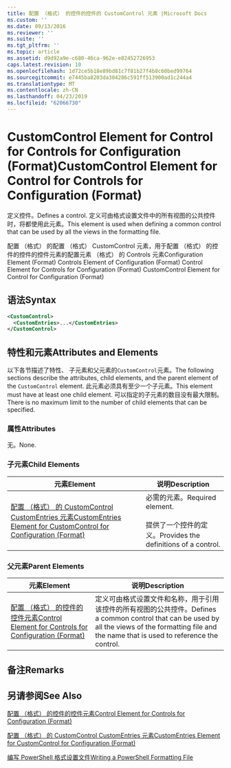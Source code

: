 ```yaml
---
title: 配置 （格式） 的控件的控件的 CustomControl 元素 |Microsoft Docs
ms.custom: ''
ms.date: 09/13/2016
ms.reviewer: ''
ms.suite: ''
ms.tgt_pltfrm: ''
ms.topic: article
ms.assetid: d9d92a9e-c680-46ca-962e-e82452726953
caps.latest.revision: 10
ms.openlocfilehash: 1d72ce5b18e89bd81c7f81b27f4b8c60bed99764
ms.sourcegitcommit: e7445ba8203da304286c591ff513900ad1c244a4
ms.translationtype: MT
ms.contentlocale: zh-CN
ms.lasthandoff: 04/23/2019
ms.locfileid: "62066730"
---
```

# <a name="customcontrol-element-for-control-for-controls-for-configuration-format"></a><span data-ttu-id="97039-102">CustomControl Element for Control for Controls for Configuration (Format)</span><span class="sxs-lookup"><span data-stu-id="97039-102">CustomControl Element for Control for Controls for Configuration (Format)</span></span>

<span data-ttu-id="97039-103">定义控件。</span><span class="sxs-lookup"><span data-stu-id="97039-103">Defines a control.</span></span> <span data-ttu-id="97039-104">定义可由格式设置文件中的所有视图的公共控件时，将都使用此元素。</span><span class="sxs-lookup"><span data-stu-id="97039-104">This element is used when defining a common control that can be used by all the views in the formatting file.</span></span>

<span data-ttu-id="97039-105">配置 （格式） 的配置 （格式） CustomControl 元素，用于配置 （格式） 的控件的控件的控件元素的配置元素 （格式） 的 Controls 元素</span><span class="sxs-lookup"><span data-stu-id="97039-105">Configuration Element (Format) Controls Element of Configuration (Format) Control Element for Controls for Configuration (Format) CustomControl Element for Control for Configuration (Format)</span></span>

## <a name="syntax"></a><span data-ttu-id="97039-106">语法</span><span class="sxs-lookup"><span data-stu-id="97039-106">Syntax</span></span>

```xml
<CustomControl>
  <CustomEntries>...</CustomEntries>
</CustomControl>
```

## <a name="attributes-and-elements"></a><span data-ttu-id="97039-107">特性和元素</span><span class="sxs-lookup"><span data-stu-id="97039-107">Attributes and Elements</span></span>

<span data-ttu-id="97039-108">以下各节描述了特性、 子元素和父元素的`CustomControl`元素。</span><span class="sxs-lookup"><span data-stu-id="97039-108">The following sections describe the attributes, child elements, and the parent element of the `CustomControl` element.</span></span> <span data-ttu-id="97039-109">此元素必须具有至少一个子元素。</span><span class="sxs-lookup"><span data-stu-id="97039-109">This element must have at least one child element.</span></span> <span data-ttu-id="97039-110">可以指定的子元素的数目没有最大限制。</span><span class="sxs-lookup"><span data-stu-id="97039-110">There is no maximum limit to the number of child elements that can be specified.</span></span>

### <a name="attributes"></a><span data-ttu-id="97039-111">属性</span><span class="sxs-lookup"><span data-stu-id="97039-111">Attributes</span></span>

<span data-ttu-id="97039-112">无。</span><span class="sxs-lookup"><span data-stu-id="97039-112">None.</span></span>

### <a name="child-elements"></a><span data-ttu-id="97039-113">子元素</span><span class="sxs-lookup"><span data-stu-id="97039-113">Child Elements</span></span>

|<span data-ttu-id="97039-114">元素</span><span class="sxs-lookup"><span data-stu-id="97039-114">Element</span></span>|<span data-ttu-id="97039-115">说明</span><span class="sxs-lookup"><span data-stu-id="97039-115">Description</span></span>|
|-------------|-----------------|
|[<span data-ttu-id="97039-116">配置 （格式） 的 CustomControl CustomEntries 元素</span><span class="sxs-lookup"><span data-stu-id="97039-116">CustomEntries Element for CustomControl for Configuration (Format)</span></span>](./customentries-element-for-customcontrol-for-controls-for-configuration-format.md)|<span data-ttu-id="97039-117">必需的元素。</span><span class="sxs-lookup"><span data-stu-id="97039-117">Required element.</span></span><br /><br /> <span data-ttu-id="97039-118">提供了一个控件的定义。</span><span class="sxs-lookup"><span data-stu-id="97039-118">Provides the definitions of a control.</span></span>|

### <a name="parent-elements"></a><span data-ttu-id="97039-119">父元素</span><span class="sxs-lookup"><span data-stu-id="97039-119">Parent Elements</span></span>

|<span data-ttu-id="97039-120">元素</span><span class="sxs-lookup"><span data-stu-id="97039-120">Element</span></span>|<span data-ttu-id="97039-121">说明</span><span class="sxs-lookup"><span data-stu-id="97039-121">Description</span></span>|
|-------------|-----------------|
|[<span data-ttu-id="97039-122">配置 （格式） 的控件的控件元素</span><span class="sxs-lookup"><span data-stu-id="97039-122">Control Element for Controls for Configuration (Format)</span></span>](./control-element-for-controls-for-configuration-format.md)|<span data-ttu-id="97039-123">定义可由格式设置文件和名称，用于引用该控件的所有视图的公共控件。</span><span class="sxs-lookup"><span data-stu-id="97039-123">Defines a common control that can be used by all the views of the formatting file and the name that is used to reference the control.</span></span>|

## <a name="remarks"></a><span data-ttu-id="97039-124">备注</span><span class="sxs-lookup"><span data-stu-id="97039-124">Remarks</span></span>

## <a name="see-also"></a><span data-ttu-id="97039-125">另请参阅</span><span class="sxs-lookup"><span data-stu-id="97039-125">See Also</span></span>

[<span data-ttu-id="97039-126">配置 （格式） 的控件的控件元素</span><span class="sxs-lookup"><span data-stu-id="97039-126">Control Element for Controls for Configuration (Format)</span></span>](./control-element-for-controls-for-configuration-format.md)

[<span data-ttu-id="97039-127">配置 （格式） 的 CustomControl CustomEntries 元素</span><span class="sxs-lookup"><span data-stu-id="97039-127">CustomEntries Element for CustomControl for Configuration (Format)</span></span>](./customentries-element-for-customcontrol-for-controls-for-configuration-format.md)

[<span data-ttu-id="97039-128">编写 PowerShell 格式设置文件</span><span class="sxs-lookup"><span data-stu-id="97039-128">Writing a PowerShell Formatting File</span></span>](./writing-a-powershell-formatting-file.md)
